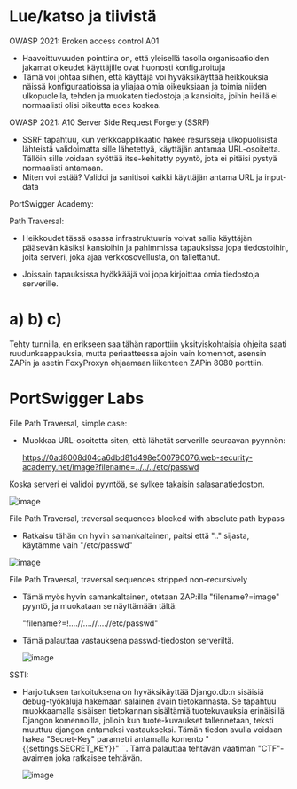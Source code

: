 # Lue/katso ja tiivistä

OWASP 2021: Broken access control A01
  - Haavoittuvuuden pointtina on, että yleisellä tasolla organisaatioiden jakamat oikeudet käyttäjille ovat huonosti konfiguroituja
  - Tämä voi johtaa siihen, että käyttäjä voi hyväksikäyttää heikkouksia näissä konfiguraatioissa ja yliajaa omia oikeuksiaan ja toimia niiden ulkopuolella, tehden ja muokaten tiedostoja ja kansioita, joihin heillä ei normaalisti olisi oikeutta edes koskea.

OWASP 2021: A10 Server Side Request Forgery (SSRF)
  - SSRF tapahtuu, kun verkkoapplikaatio hakee resursseja ulkopuolisista lähteistä validoimatta sille lähetettyä, käyttäjän antamaa URL-osoitetta. Tällöin sille voidaan syöttää itse-kehitetty pyyntö, jota ei pitäisi pystyä normaalisti antamaan.
 - Miten voi estää? Validoi ja sanitisoi kaikki käyttäjän antama URL ja input-data

  PortSwigger Academy:

Path Traversal:
  - Heikkoudet tässä osassa infrastruktuuria voivat sallia käyttäjän pääsevän käsiksi kansioihin ja pahimmissa tapauksissa jopa tiedostoihin, joita serveri, joka ajaa verkkosovellusta, on tallettanut.

  - Joissain tapauksissa hyökkääjä voi jopa kirjoittaa omia tiedostoja serverille.



# a) b) c)

  Tehty tunnilla, en erikseen saa tähän raporttiin yksityiskohtaisia ohjeita saati ruudunkaappauksia, mutta periaatteessa ajoin vain komennot, asensin ZAPin ja asetin FoxyProxyn ohjaamaan liikenteen ZAPin 8080 porttiin.

# PortSwigger Labs

File Path Traversal, simple case:

  - Muokkaa URL-osoitetta siten, että lähetät serverille seuraavan pyynnön:

    https://0ad8008d04ca6dbd81d498e500790076.web-security-academy.net/image?filename=../../../etc/passwd

Koska serveri ei validoi pyyntöä, se sylkee takaisin salasanatiedoston.

![image](https://github.com/konetoivonen/laksyt/assets/164856618/4301a8e1-b83e-49d9-ae58-a41e5266816e)


File Path Traversal, traversal sequences blocked with absolute path bypass

- Ratkaisu tähän on hyvin samankaltainen, paitsi että ".." sijasta, käytämme vain "/etc/passwd"

![image](https://github.com/konetoivonen/laksyt/assets/164856618/c849865b-b1dc-4bac-8e4e-a46ebfbd509e)

  
File Path Traversal, traversal sequences stripped non-recursively

 - Tämä myös hyvin samankaltainen, otetaan ZAP:illa "filename?=image" pyyntö, ja muokataan se näyttämään tältä:
  
      "filename?=!....//....//....//etc/passwd"

 - Tämä palauttaa vastauksena passwd-tiedoston serveriltä.
  
    ![image](https://github.com/konetoivonen/laksyt/assets/164856618/991e2f85-e837-4b08-84ac-e69899e6d22b)


SSTI:

 - Harjoituksen tarkoituksena on hyväksikäyttää Django.db:n sisäisiä debug-työkaluja hakemaan salainen avain tietokannasta. Se tapahtuu muokkaamalla sisäisen tietokannan sisältämiä tuotekuvauksia erinäisillä Djangon komennoilla, jolloin kun tuote-kuvaukset tallennetaan, teksti muuttuu djangon antamaksi vastaukseksi. Tämän tiedon avulla voidaan hakea "Secret-Key" parametri antamalla komento "{{settings.SECRET_KEY}}" ¨. Tämä palauttaa tehtävän vaatiman "CTF"-avaimen joka ratkaisee tehtävän.

   ![image](https://github.com/konetoivonen/laksyt/assets/164856618/64d35b5a-622b-4b43-866f-782e63a588a8)
